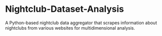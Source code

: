 # Nightclub-Dataset-Analysis
A Python-based nightclub data aggregator that scrapes information about nightclubs from various websites for multidimensional analysis.
